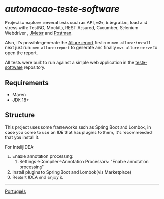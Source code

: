 # _automacao-teste-software_

Project to explorer several tests such as API, e2e, integration, load and stress with: TestNG, Mockito, REST Assured,
Cucumber, Selenium Webdriver
, [JMeter](src/test/jmeter/README-JMETER.md) and [Postman](src/test/postman/README-POSTMAN.md).

Also, it's possible generate the [Allure report](https://docs.qameta.io/allure/#_java) first run `mvn allure:install` next
just run: `mvn allure:report` to generate and finally `mvn allure:serve` to open the report.

All tests were built to run against a simple web application in
the [teste-software](https://github.com/leonidesfernando/teste-software) repository.

## Requirements

- Maven
- JDK 18+

## Structure
This project uses some frameworks such as Spring Boot and Lombok, in case you come to use an IDE that has plugins to them, it's recommended that you install it. 

For IntelijIDEA:
1. Enable annotation processing: 
   1. Settings->Compiler->Annotation Processors: "Enable annotation processing"
2. Install plugins to Spring Boot and Lombok(via Marketplace)
3. Restart IDEA and enjoy it.

---
[Português](README.pt_br.md)
